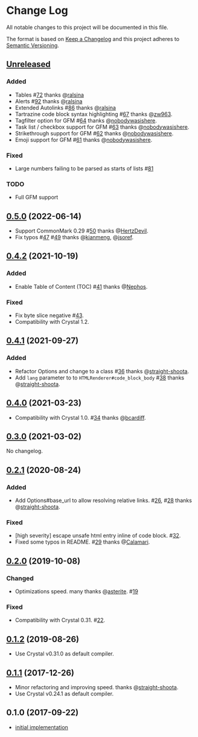 # Change Log

All notable changes to this project will be documented in this file.

The format is based on [Keep a Changelog](http://keepachangelog.com/en/1.0.0/)
and this project adheres to [Semantic Versioning](http://semver.org/spec/v2.0.0.html).

## [Unreleased]

### Added

- Tables #[72](https://github.com/icyleaf/markd/pull/72) thanks @[ralsina](https://github.com/ralsina)
- Alerts #[92](https://github.com/icyleaf/markd/pull/92) thanks @[ralsina](https://github.com/ralsina)
- Extended Autolinks #[86](https://github.com/icyleaf/markd/pull/86) thanks @[ralsina](https://github.com/ralsina)
- Tartrazine code block syntax highlighting #[67](https://github.com/icyleaf/markd/pull/81) thanks @[zw963](https://github.com/zw963).
- Tagfilter option for GFM #[64](https://github.com/icyleaf/markd/pull/64) thanks @[nobodywasishere](https://github.com/nobodywasishere).
- Task list / checkbox support for GFM #[63](https://github.com/icyleaf/markd/pull/63) thanks @[nobodywasishere](https://github.com/nobodywasishere).
- Strikethrough support for GFM #[62](https://github.com/icyleaf/markd/pull/62) thanks @[nobodywasishere](https://github.com/nobodywasishere).
- Emoji support for GFM #[61](https://github.com/icyleaf/markd/pull/61) thanks @[nobodywasishere](https://github.com/nobodywasishere).

### Fixed

- Large numbers failing to be parsed as starts of lists #[81](https://github.com/icyleaf/markd/pull/81)

### TODO

- Full GFM support

## [0.5.0] (2022-06-14)

- Support CommonMark 0.29 #[50](https://github.com/icyleaf/markd/pull/50) thanks @[HertzDevil](https://github.com/HertzDevil).
- Fix typos #[47](https://github.com/icyleaf/markd/pull/47) #[49](https://github.com/icyleaf/markd/pull/49) thanks @[kianmeng](https://github.com/kianmeng), @[jsoref](https://github.com/jsoref).

## [0.4.2] (2021-10-19)

### Added

- Enable Table of Content (TOC) #[41](https://github.com/icyleaf/markd/pull/41) thanks @[Nephos](https://github.com/Nephos).

### Fixed

- Fix byte slice negative #[43](https://github.com/icyleaf/markd/pull/43).
- Compatibility with Crystal 1.2.

## [0.4.1] (2021-09-27)

### Added

- Refactor Options and change to a class #[36](https://github.com/icyleaf/markd/pull/36) thanks @[straight-shoota](https://github.com/straight-shoota).
- Add `lang` parameter to to `HTMLRenderer#code_block_body` #[38](https://github.com/icyleaf/markd/pull/38) thanks @[straight-shoota](https://github.com/straight-shoota).

## [0.4.0] (2021-03-23)

- Compatibility with Crystal 1.0. #[34](https://github.com/icyleaf/markd/pull/34) thanks @[bcardiff](https://github.com/bcardiff).

## [0.3.0] (2021-03-02)

No changelog.

## [0.2.1] (2020-08-24)

### Added

- Add Options#base_url to allow resolving relative links. #[26](https://github.com/icyleaf/markd/pull/26), #[28](https://github.com/icyleaf/markd/pull/28) thanks @[straight-shoota](https://github.com/straight-shoota).

### Fixed

- [high severity] escape unsafe html entry inline of code block. #[32](https://github.com/icyleaf/markd/pull/32).
- Fixed some typos in README. #[29](https://github.com/icyleaf/markd/pull/29) thanks @[Calamari](https://github.com/Calamari).

## [0.2.0] (2019-10-08)

### Changed

- Optimizations speed. many thanks @[asterite](https://github.com/asterite). #[19](https://github.com/icyleaf/markd/pull/19)

### Fixed

- Compatibility with Crystal 0.31. #[22](https://github.com/icyleaf/markd/pull/22).

## [0.1.2] (2019-08-26)

- Use Crystal v0.31.0 as default compiler.

## [0.1.1] (2017-12-26)

- Minor refactoring and improving speed. thanks @[straight-shoota](https://github.com/straight-shoota).
- Use Crystal v0.24.1 as default compiler.

## 0.1.0 (2017-09-22)

- [initial implementation](https://github.com/icyleaf/markd/milestone/1?closed=1)

[Unreleased]: https://github.com/icyleaf/markd/compare/v0.5.0...HEAD
[0.5.0]: https://github.com/icyleaf/markd/compare/v0.4.2...v0.5.0
[0.4.2]: https://github.com/icyleaf/markd/compare/v0.4.1...v0.4.2
[0.4.1]: https://github.com/icyleaf/markd/compare/v0.4.0...v0.4.1
[0.4.0]: https://github.com/icyleaf/markd/compare/v0.3.0...v0.4.0
[0.3.0]: https://github.com/icyleaf/markd/compare/v0.2.1...v0.3.0
[0.2.1]: https://github.com/icyleaf/markd/compare/v0.2.0...v0.2.1
[0.2.0]: https://github.com/icyleaf/markd/compare/v0.1.2...v0.2.0
[0.1.2]: https://github.com/icyleaf/markd/compare/v0.1.1...v0.1.2
[0.1.1]: https://github.com/icyleaf/markd/compare/v0.1.0...v0.1.1
